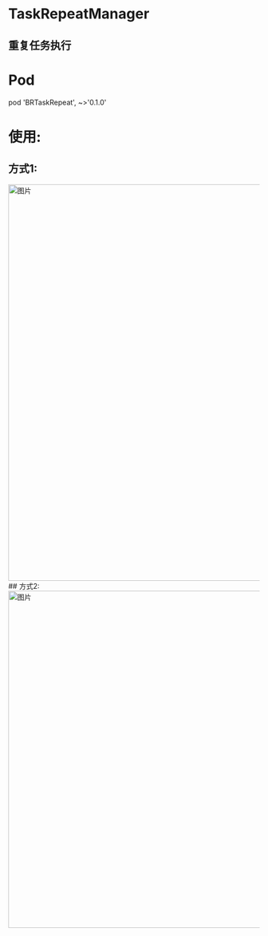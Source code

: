 # TaskRepeatManager
## 重复任务执行

# Pod 
pod 'BRTaskRepeat', ~>'0.1.0'


# 使用:
## 方式1:
<img width="795" alt="图片" src="https://user-images.githubusercontent.com/8384858/118756628-eb2e7a00-b89d-11eb-8e85-df35bad4b23e.png">
## 方式2:
<img width="676" alt="图片" src="https://user-images.githubusercontent.com/8384858/118756655-f8e3ff80-b89d-11eb-9f0d-8754e7c7d799.png">
